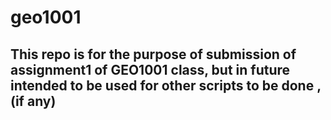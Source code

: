 # geo1001
## This repo is for the purpose of submission of assignment1 of GEO1001 class, but in future intended to be used for other scripts to be done , (if any)
